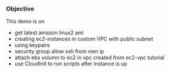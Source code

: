 ### Objective

This demo is on

- get latest amazon linux2 ami
- creating ec2-instances in custom VPC with public subnet
- using keypairs
- security group allow ssh from own ip
- attach ebs volumn to ec2 in vpc created from ec2-vpc tutorial
- use CloudInit to run scripts after instance is up
